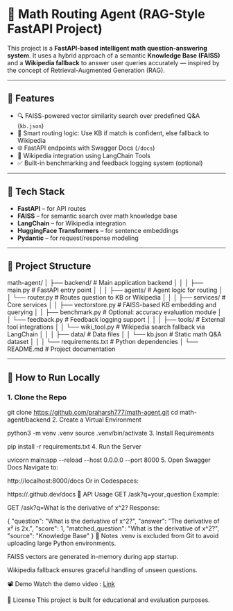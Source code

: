 # 📐 Math Routing Agent (RAG-Style FastAPI Project)

This project is a **FastAPI-based intelligent math question-answering system**. It uses a hybrid approach of a semantic **Knowledge Base (FAISS)** and a **Wikipedia fallback** to answer user queries accurately — inspired by the concept of Retrieval-Augmented Generation (RAG).

---

## 🚀 Features

- 🔍 FAISS-powered vector similarity search over predefined Q&A (`kb.json`)
- 🧠 Smart routing logic: Use KB if match is confident, else fallback to Wikipedia
- 🌐 FastAPI endpoints with Swagger Docs (`/docs`)
- 📖 Wikipedia integration using LangChain Tools
- ✅ Built-in benchmarking and feedback logging system (optional)

---

## 🧠 Tech Stack

- **FastAPI** – for API routes
- **FAISS** – for semantic search over math knowledge base
- **LangChain** – for Wikipedia integration
- **HuggingFace Transformers** – for sentence embeddings
- **Pydantic** – for request/response modeling

---
## 📁 Project Structure

math-agent/
│
├── backend/                           # Main application backend
│   │
│   ├── main.py                        # FastAPI entry point
│   │
│   ├── agents/                        # Agent logic for routing
│   │   └── router.py                  # Routes question to KB or Wikipedia
│   │
│   ├── services/                      # Core services
│   │   ├── vectorstore.py             # FAISS-based KB embedding and querying
│   │   ├── benchmark.py               # Optional: accuracy evaluation module
│   │   └── feedback.py                # Feedback logging support
│   │
│   ├── tools/                         # External tool integrations
│   │   └── wiki_tool.py               # Wikipedia search fallback via LangChain
│   │
│   ├── data/                          # Data files
│   │   └── kb.json                    # Static math Q&A dataset
│   │
│   └── requirements.txt              # Python dependencies
│
└── README.md                         # Project documentation

---
## 🧪 How to Run Locally

### 1. Clone the Repo
git clone https://github.com/praharsh777/math-agent.git
cd math-agent/backend
2. Create a Virtual Environment

python3 -m venv .venv
source .venv/bin/activate
3. Install Requirements

pip install -r requirements.txt
4. Run the Server

uvicorn main:app --reload --host 0.0.0.0 --port 8000
5. Open Swagger Docs
Navigate to:


http://localhost:8000/docs
Or in Codespaces:


https://<your-codespace-url>.github.dev/docs
🧭 API Usage
GET /ask?q=your_question
Example:

GET /ask?q=What is the derivative of x^2?
Response:

{
  "question": "What is the derivative of x^2?",
  "answer": "The derivative of x² is 2x.",
  "score": 1,
  "matched_question": "What is the derivative of x^2?",
  "source": "Knowledge Base"
}
📌 Notes
.venv is excluded from Git to avoid uploading large Python environments.

FAISS vectors are generated in-memory during app startup.

Wikipedia fallback ensures graceful handling of unseen questions.

📽 Demo
Watch the demo video : [Link](https://youtu.be/uOV8dI7-VKs?si=NTDSrU5m-rtsyrxW)

📄 License
This project is built for educational and evaluation purposes.


